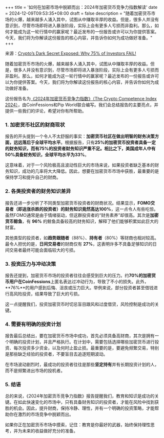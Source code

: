 +++
title = '如何在加密市场中脱颖而出：2024年加密货币竞争力指数解读'
date = 2024-12-09T09:53:35+08:00
draft = false
description = "随着加密货币市场的火爆，越来越多人涌入其中，试图从中赚取丰厚的收益。但是，很多人并没有意识到，尽管市场即将进入暴涨阶段，实际上会有更多人亏损而非盈利。那么，如何才能成为这一轮行情中的赢家呢？最近发布的一份报告或许可以为你提供答案。今天，我们将为你解读这份报告的核心内容，并告诉你如何为成功做好准备。"
+++

来源：[Crypto’s Dark Secret Exposed: Why 75% of Investors FAIL!](https://www.youtube.com/watch?v=-ZNXm3nX3zM)

随着加密货币市场的火爆，越来越多人涌入其中，试图从中赚取丰厚的收益。但是，很多人并没有意识到，尽管市场即将进入暴涨阶段，实际上会有更多人亏损而非盈利。那么，如何才能成为这一轮行情中的赢家呢？最近发布的一份报告或许可以为你提供答案。今天，我们将为你解读这份报告的核心内容，并告诉你如何为成功做好准备。

这份报告名为[《2024年加密货币竞争力指数》（The Crypto Competence Index 2024）](https://docs.google.com/presentation/d/e/2PACX-1vRAYxLEAbMKXI9kO4qes0mkEXydT0KWTm9FjWafGLfEM9iOxbd-sSCYNYdZCHcFNbmsghZ9Dpa3aH0p/pub?start=true&loop=true&delayms=1000&slide=id.p)，由CoinFessions和Pip World联合编写。我们会总结报告的主要亮点，并提供一些我们的评论，希望对你有所帮助。

### 1. 加密货币社区的财商现状

报告的开头提到一个令人不太舒服的事实：**加密货币社区在做出明智的财务决策方面，远远落后于全球平均水平**。根据报告，只有**25%**的加密货币投资者具备一定的财务知识，而有**75%**的投资者财务知识严重不足。相比之下，美国成年人中有**50%**具备财务知识，全球平均水平为**33%**。

这意味着，对于一个风险极高且波动性巨大的市场来说，如果投资者缺乏基本的财务知识，成功的几率将大大降低。因此，想要在加密货币市场中获胜，最重要的是保持学习和提升自己的财商。

### 2. 各类投资者的财务知识差异

报告还进一步分析了不同类型加密货币投资者的财商状况。结果显示，**FOMO交易者（即追涨杀跌的投资者）**的财务知识竟然高达**100%**，这一点令人有些吃惊。虽然FOMO通常是由于情绪驱动，但这群投资者的“财务素养”却很高。其次是**加密货币鲸鱼**，有 **96%** 的鲸鱼具备较高的财务知识，解释了他们能够积累如此巨大的财富。

其他类型的投资者，如**趋势跟随者**（88%）、**持有者**（80%）等财商也相对较高。最令人担忧的是，**日间交易者**的财商仅有 **27\%**，这表明许多不具备足够知识的日间交易者最终可能会面临较大的亏损。

### 3. 投资压力与冲动决策

报告还提到，加密货币市场的投资者往往会感受到巨大的压力。约**70\%**的加密货币用户在**CoinFessions**上匿名表达过冲动行为，导致了不小的损失。此外，**76\%**的用户感到后悔、沮丧或压力巨大。举例来说，部分投资者甚至借钱进行高风险投资，结果导致了巨大的亏损。

这一点提醒我们，投资加密货币时切忌盲目跟风和过度借贷，风险控制是成功的关键。

### 4. 需要有明确的投资计划

报告最后总结出，要在加密货币市场中成功，首先必须具备高财商，其次是拥有一个明确的投资计划，并且严格执行。在计划中，需要包括选择哪些加密货币进行投资、每次投资多少资金，以及何时止盈止损。最重要的是，要避免频繁交易，特别是那些缺乏经验的投资者，不要盲目去追逐短期波动。

在市场波动剧烈时，最成功的投资者往往是那些**坚定持有**并有长期投资计划的人，而不是频繁进出市场的投机者。

### 5. 结语

总的来说，《2024年加密货币竞争力指数》报告提醒我们，教育和知识是成功的关键。在如此快速变化的市场中，只有具备财务知识的投资者，才能在风险中找到获胜的机会。因此，提升财商，保持冷静、理性，并有一个明确的投资策略，才能帮助你在激烈的市场竞争中脱颖而出。

如果你正在加密货币市场中摸索，记住：教育是你最好的武器，始终保持理性思考，并为未来的收益做好充分的准备。
